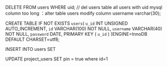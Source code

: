 DELETE FROM users WHERE uid; // del users table all users with uid
mysql column too long ：alter table users modify column username varchar(30);

CREATE TABLE IF NOT EXISTS `users`(
`u_id` INT UNSIGNED AUTO_INCREMENT,
`id` VARCHAR(100) NOT NULL,
`username` VARCHAR(40) NOT NULL,
`password` DATE,
PRIMARY KEY ( `u_id` )
)ENGINE=InnoDB DEFAULT CHARSET=utf8;

INSERT INTO users SET

UPDATE project_users SET pin = true where id=1
